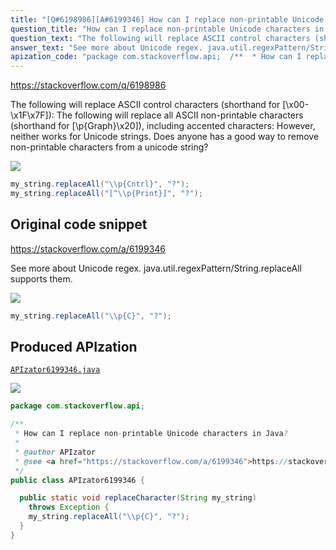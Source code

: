 ```yaml
---
title: "[Q#6198986][A#6199346] How can I replace non-printable Unicode characters in Java?"
question_title: "How can I replace non-printable Unicode characters in Java?"
question_text: "The following will replace ASCII control characters (shorthand for [\\x00-\\x1F\\x7F]): The following will replace all ASCII non-printable characters (shorthand for [\\p{Graph}\\x20]), including accented characters: However, neither works for Unicode strings. Does anyone has a good way to remove non-printable characters from a unicode string?"
answer_text: "See more about Unicode regex. java.util.regexPattern/String.replaceAll supports them."
apization_code: "package com.stackoverflow.api;  /**  * How can I replace non-printable Unicode characters in Java?  *  * @author APIzator  * @see <a href=\"https://stackoverflow.com/a/6199346\">https://stackoverflow.com/a/6199346</a>  */ public class APIzator6199346 {    public static void replaceCharacter(String my_string)     throws Exception {     my_string.replaceAll(\"\\\\p{C}\", \"?\");   } }"
---
```


https://stackoverflow.com/q/6198986

The following will replace ASCII control characters (shorthand for [\x00-\x1F\x7F]):
The following will replace all ASCII non-printable characters (shorthand for [\p{Graph}\x20]), including accented characters:
However, neither works for Unicode strings. Does anyone has a good way to remove non-printable characters from a unicode string?


<div class="code-logo"><img src="/stackoverflow.png" /></div>

```java
my_string.replaceAll("\\p{Cntrl}", "?");
my_string.replaceAll("[^\\p{Print}]", "?");
```


## Original code snippet

https://stackoverflow.com/a/6199346

See more about Unicode regex. java.util.regexPattern/String.replaceAll supports them.

<div class="code-logo"><img src="/stackoverflow.png" /></div>

```java
my_string.replaceAll("\\p{C}", "?");
```

## Produced APIzation

[`APIzator6199346.java`](https://github.com/pasqualesalza/apization-temp-data/raw/master/search/APIzator6199346.java)

<div class="code-logo"><img src="/apizator.png" /></div>

```java
package com.stackoverflow.api;

/**
 * How can I replace non-printable Unicode characters in Java?
 *
 * @author APIzator
 * @see <a href="https://stackoverflow.com/a/6199346">https://stackoverflow.com/a/6199346</a>
 */
public class APIzator6199346 {

  public static void replaceCharacter(String my_string)
    throws Exception {
    my_string.replaceAll("\\p{C}", "?");
  }
}

```
